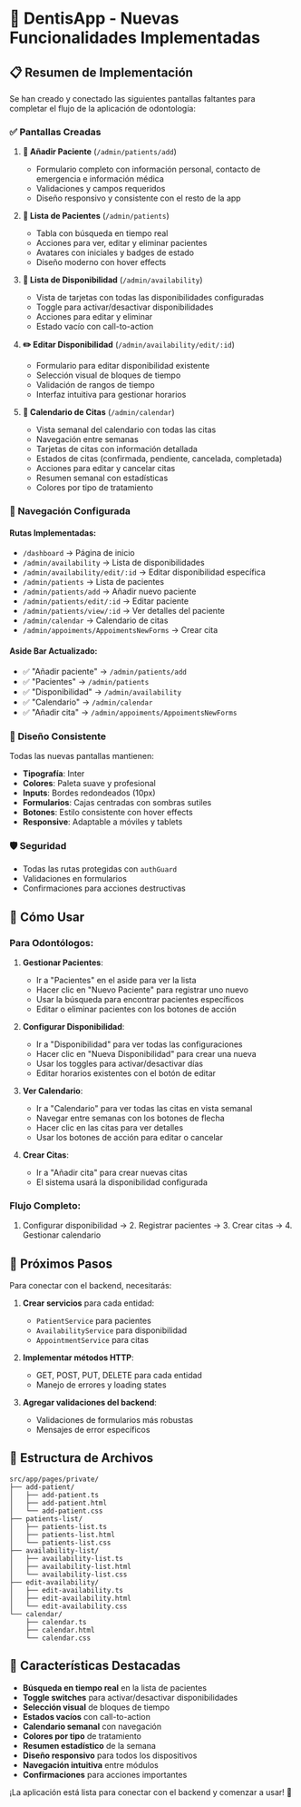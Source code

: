 # 🦷 DentisApp - Nuevas Funcionalidades Implementadas

## 📋 Resumen de Implementación

Se han creado y conectado las siguientes pantallas faltantes para completar el flujo de la aplicación de odontología:

### ✅ Pantallas Creadas

1. **📝 Añadir Paciente** (`/admin/patients/add`)
   - Formulario completo con información personal, contacto de emergencia e información médica
   - Validaciones y campos requeridos
   - Diseño responsivo y consistente con el resto de la app

2. **👥 Lista de Pacientes** (`/admin/patients`)
   - Tabla con búsqueda en tiempo real
   - Acciones para ver, editar y eliminar pacientes
   - Avatares con iniciales y badges de estado
   - Diseño moderno con hover effects

3. **📅 Lista de Disponibilidad** (`/admin/availability`)
   - Vista de tarjetas con todas las disponibilidades configuradas
   - Toggle para activar/desactivar disponibilidades
   - Acciones para editar y eliminar
   - Estado vacío con call-to-action

4. **✏️ Editar Disponibilidad** (`/admin/availability/edit/:id`)
   - Formulario para editar disponibilidad existente
   - Selección visual de bloques de tiempo
   - Validación de rangos de tiempo
   - Interfaz intuitiva para gestionar horarios

5. **📅 Calendario de Citas** (`/admin/calendar`)
   - Vista semanal del calendario con todas las citas
   - Navegación entre semanas
   - Tarjetas de citas con información detallada
   - Estados de citas (confirmada, pendiente, cancelada, completada)
   - Acciones para editar y cancelar citas
   - Resumen semanal con estadísticas
   - Colores por tipo de tratamiento

### 🔗 Navegación Configurada

#### Rutas Implementadas:
- `/dashboard` → Página de inicio
- `/admin/availability` → Lista de disponibilidades
- `/admin/availability/edit/:id` → Editar disponibilidad específica
- `/admin/patients` → Lista de pacientes
- `/admin/patients/add` → Añadir nuevo paciente
- `/admin/patients/edit/:id` → Editar paciente
- `/admin/patients/view/:id` → Ver detalles del paciente
- `/admin/calendar` → Calendario de citas
- `/admin/appoiments/AppoimentsNewForms` → Crear cita

#### Aside Bar Actualizado:
- ✅ "Añadir paciente" → `/admin/patients/add`
- ✅ "Pacientes" → `/admin/patients`
- ✅ "Disponibilidad" → `/admin/availability`
- ✅ "Calendario" → `/admin/calendar`
- ✅ "Añadir cita" → `/admin/appoiments/AppoimentsNewForms`

### 🎨 Diseño Consistente

Todas las nuevas pantallas mantienen:
- **Tipografía**: Inter
- **Colores**: Paleta suave y profesional
- **Inputs**: Bordes redondeados (10px)
- **Formularios**: Cajas centradas con sombras sutiles
- **Botones**: Estilo consistente con hover effects
- **Responsive**: Adaptable a móviles y tablets

### 🛡️ Seguridad

- Todas las rutas protegidas con `authGuard`
- Validaciones en formularios
- Confirmaciones para acciones destructivas

## 🚀 Cómo Usar

### Para Odontólogos:

1. **Gestionar Pacientes**:
   - Ir a "Pacientes" en el aside para ver la lista
   - Hacer clic en "Nuevo Paciente" para registrar uno nuevo
   - Usar la búsqueda para encontrar pacientes específicos
   - Editar o eliminar pacientes con los botones de acción

2. **Configurar Disponibilidad**:
   - Ir a "Disponibilidad" para ver todas las configuraciones
   - Hacer clic en "Nueva Disponibilidad" para crear una nueva
   - Usar los toggles para activar/desactivar días
   - Editar horarios existentes con el botón de editar

3. **Ver Calendario**:
   - Ir a "Calendario" para ver todas las citas en vista semanal
   - Navegar entre semanas con los botones de flecha
   - Hacer clic en las citas para ver detalles
   - Usar los botones de acción para editar o cancelar

4. **Crear Citas**:
   - Ir a "Añadir cita" para crear nuevas citas
   - El sistema usará la disponibilidad configurada

### Flujo Completo:
1. Configurar disponibilidad → 2. Registrar pacientes → 3. Crear citas → 4. Gestionar calendario

## 🔧 Próximos Pasos

Para conectar con el backend, necesitarás:

1. **Crear servicios** para cada entidad:
   - `PatientService` para pacientes
   - `AvailabilityService` para disponibilidad
   - `AppointmentService` para citas

2. **Implementar métodos HTTP**:
   - GET, POST, PUT, DELETE para cada entidad
   - Manejo de errores y loading states

3. **Agregar validaciones del backend**:
   - Validaciones de formularios más robustas
   - Mensajes de error específicos

## 📁 Estructura de Archivos

```
src/app/pages/private/
├── add-patient/
│   ├── add-patient.ts
│   ├── add-patient.html
│   └── add-patient.css
├── patients-list/
│   ├── patients-list.ts
│   ├── patients-list.html
│   └── patients-list.css
├── availability-list/
│   ├── availability-list.ts
│   ├── availability-list.html
│   └── availability-list.css
├── edit-availability/
│   ├── edit-availability.ts
│   ├── edit-availability.html
│   └── edit-availability.css
└── calendar/
    ├── calendar.ts
    ├── calendar.html
    └── calendar.css
```

## 🎯 Características Destacadas

- **Búsqueda en tiempo real** en la lista de pacientes
- **Toggle switches** para activar/desactivar disponibilidades
- **Selección visual** de bloques de tiempo
- **Estados vacíos** con call-to-action
- **Calendario semanal** con navegación
- **Colores por tipo** de tratamiento
- **Resumen estadístico** de la semana
- **Diseño responsivo** para todos los dispositivos
- **Navegación intuitiva** entre módulos
- **Confirmaciones** para acciones importantes

¡La aplicación está lista para conectar con el backend y comenzar a usar! 🎉 